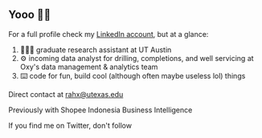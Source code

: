 ## Yooo 👋🏽

For a full profile check my [LinkedIn account](https://www.linkedin.com/in/rahmatashari/), but at a glance:

1. 👨🏽‍💻 graduate research assistant at UT Austin
2. ⚙️ incoming data analyst for drilling, completions, and well servicing at Oxy's data management & analytics team
3. ⌨️ code for fun, build cool (although often maybe useless lol) things

Direct contact at rahx@utexas.edu

Previously with Shopee Indonesia Business Intelligence

If you find me on Twitter, don't follow
